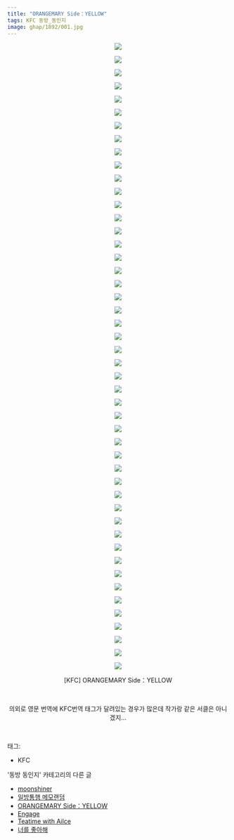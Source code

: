 ```yaml
---
title: "ORANGEMARY Side：YELLOW"
tags: KFC 동방_동인지
image: ghap/1892/001.jpg
---
```

<div class="article">
<p style="text-align: center; clear: none; float: none;"><img src="{{ site.nasurl }}/ghap/1892/001.jpg"/></p>
<p style="text-align: center; clear: none; float: none;"><img src="{{ site.nasurl }}/ghap/1892/002.jpg"/></p>
<p style="text-align: center; clear: none; float: none;"><img src="{{ site.nasurl }}/ghap/1892/003.jpg"/></p>
<p style="text-align: center; clear: none; float: none;"><img src="{{ site.nasurl }}/ghap/1892/004.jpg"/></p>
<p style="text-align: center; clear: none; float: none;"><img src="{{ site.nasurl }}/ghap/1892/005.jpg"/></p>
<p style="text-align: center; clear: none; float: none;"><img src="{{ site.nasurl }}/ghap/1892/006.jpg"/></p>
<p style="text-align: center; clear: none; float: none;"><img src="{{ site.nasurl }}/ghap/1892/007.jpg"/></p>
<p style="text-align: center; clear: none; float: none;"><img src="{{ site.nasurl }}/ghap/1892/008.jpg"/></p>
<p style="text-align: center; clear: none; float: none;"><img src="{{ site.nasurl }}/ghap/1892/009.jpg"/></p>
<p style="text-align: center; clear: none; float: none;"><img src="{{ site.nasurl }}/ghap/1892/010.jpg"/></p>
<p style="text-align: center; clear: none; float: none;"><img src="{{ site.nasurl }}/ghap/1892/011.jpg"/></p>
<p style="text-align: center; clear: none; float: none;"><img src="{{ site.nasurl }}/ghap/1892/012.jpg"/></p>
<p style="text-align: center; clear: none; float: none;"><img src="{{ site.nasurl }}/ghap/1892/013.jpg"/></p>
<p style="text-align: center; clear: none; float: none;"><img src="{{ site.nasurl }}/ghap/1892/014.jpg"/></p>
<p style="text-align: center; clear: none; float: none;"><img src="{{ site.nasurl }}/ghap/1892/015.jpg"/></p>
<p style="text-align: center; clear: none; float: none;"><img src="{{ site.nasurl }}/ghap/1892/016.jpg"/></p>
<p style="text-align: center; clear: none; float: none;"><img src="{{ site.nasurl }}/ghap/1892/017.jpg"/></p>
<p style="text-align: center; clear: none; float: none;"><img src="{{ site.nasurl }}/ghap/1892/018.jpg"/></p>
<p style="text-align: center; clear: none; float: none;"><img src="{{ site.nasurl }}/ghap/1892/019.jpg"/></p>
<p style="text-align: center; clear: none; float: none;"><img src="{{ site.nasurl }}/ghap/1892/020.jpg"/></p>
<p style="text-align: center; clear: none; float: none;"><img src="{{ site.nasurl }}/ghap/1892/021.jpg"/></p>
<p style="text-align: center; clear: none; float: none;"><img src="{{ site.nasurl }}/ghap/1892/022.jpg"/></p>
<p style="text-align: center; clear: none; float: none;"><img src="{{ site.nasurl }}/ghap/1892/023.jpg"/></p>
<p style="text-align: center; clear: none; float: none;"><img src="{{ site.nasurl }}/ghap/1892/024.jpg"/></p>
<p style="text-align: center; clear: none; float: none;"><img src="{{ site.nasurl }}/ghap/1892/025.jpg"/></p>
<p style="text-align: center; clear: none; float: none;"><img src="{{ site.nasurl }}/ghap/1892/026.jpg"/></p>
<p style="text-align: center; clear: none; float: none;"><img src="{{ site.nasurl }}/ghap/1892/027.jpg"/></p>
<p style="text-align: center; clear: none; float: none;"><img src="{{ site.nasurl }}/ghap/1892/028.jpg"/></p>
<p style="text-align: center; clear: none; float: none;"><img src="{{ site.nasurl }}/ghap/1892/029.jpg"/></p>
<p style="text-align: center; clear: none; float: none;"><img src="{{ site.nasurl }}/ghap/1892/030.jpg"/></p>
<p style="text-align: center; clear: none; float: none;"><img src="{{ site.nasurl }}/ghap/1892/031.jpg"/></p>
<p style="text-align: center; clear: none; float: none;"><img src="{{ site.nasurl }}/ghap/1892/032.jpg"/></p>
<p style="text-align: center; clear: none; float: none;"><img src="{{ site.nasurl }}/ghap/1892/033.jpg"/></p>
<p style="text-align: center; clear: none; float: none;"><img src="{{ site.nasurl }}/ghap/1892/034.jpg"/></p>
<p style="text-align: center; clear: none; float: none;"><img src="{{ site.nasurl }}/ghap/1892/035.jpg"/></p>
<p style="text-align: center; clear: none; float: none;"><img src="{{ site.nasurl }}/ghap/1892/036.jpg"/></p>
<p style="text-align: center; clear: none; float: none;"><img src="{{ site.nasurl }}/ghap/1892/037.jpg"/></p>
<p style="text-align: center; clear: none; float: none;"><img src="{{ site.nasurl }}/ghap/1892/038.jpg"/></p>
<p style="text-align: center; clear: none; float: none;"><img src="{{ site.nasurl }}/ghap/1892/039.jpg"/></p>
<p style="text-align: center; clear: none; float: none;"><img src="{{ site.nasurl }}/ghap/1892/040.jpg"/></p>
<p style="text-align: center; clear: none; float: none;"><img src="{{ site.nasurl }}/ghap/1892/041.jpg"/></p>
<p style="text-align: center; clear: none; float: none;"><img src="{{ site.nasurl }}/ghap/1892/042.jpg"/></p>
<p style="text-align: center; clear: none; float: none;"><img src="{{ site.nasurl }}/ghap/1892/043.jpg"/></p>
<p style="text-align: center; clear: none; float: none;"><img src="{{ site.nasurl }}/ghap/1892/044.jpg"/></p>
<p style="text-align: center; clear: none; float: none;"><img src="{{ site.nasurl }}/ghap/1892/045.jpg"/></p>
<p style="text-align: center; clear: none; float: none;"><img src="{{ site.nasurl }}/ghap/1892/046.jpg"/></p>
<p style="text-align: center; clear: none; float: none;"><img src="{{ site.nasurl }}/ghap/1892/047.jpg"/></p>
<p style="text-align: center; clear: none; float: none;"><img src="{{ site.nasurl }}/ghap/1892/048.jpg"/></p>
<p style="text-align: center; clear: none; float: none;">[KFC] ORANGEMARY Side：YELLOW</p>
<p style="text-align: center; clear: none; float: none;"><br/></p>
<p style="text-align: center; clear: none; float: none;">의외로 영문 번역에 KFC번역 태그가 달려있는 경우가 많은데 작가랑 같은 서클은 아니겠지...</p>
<p><br/></p>
</div><div class="tagTrail">
<p>태그: </p>
<ul>
<li>KFC</li>
</ul>
</div><div class="another">
<p>'동방 동인지' 카테고리의 다른 글</p>
<ul>
<li><a href="/2016-08-28-ghap_1894">moonshiner</a></li>
<li><a href="/2016-08-28-ghap_1893">일방통행 메모랜덤</a></li>
<li><a href="/2016-08-28-ghap_1892">ORANGEMARY Side：YELLOW</a></li>
<li><a href="/2016-08-28-ghap_1891">Engage</a></li>
<li><a href="/2016-08-28-ghap_1890">Teatime with Ailce</a></li>
<li><a href="/2016-08-28-ghap_1889">너를 좋아해</a></li>
</ul>
</div><div class="cb_module cb_fluid">
<div class="cb_wrt cb_profile">
</div><!-- commentList close -->
</div>